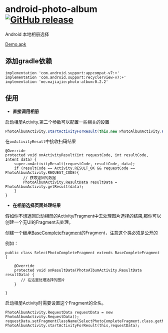 # android-photo-album [![GitHub release](https://img.shields.io/github/release/tyzlmjj/android-photo-album.svg)](https://github.com/tyzlmjj/android-photo-album/releases)

Android 本地相册选择

[Demo.apk](https://github.com/tyzlmjj/android-photo-album/releases/download/0.2.2/Demo.apk)

## 添加gradle依赖

```
implementation 'com.android.support:appcompat-v7:+'
implementation 'com.android.support:recyclerview-v7:+'
implementation 'me.majiajie:photo-album:0.2.2'
```

## 使用

- **直接调用相册**

启动相册Activity.第二个参数可以配置一些相关的设置
```java
PhotoAlbumActivity.startActivityForResult(this,new PhotoAlbumActivity.RequestData());
```

在`onActivityResult`中接收扫码结果
```
@Override
protected void onActivityResult(int requestCode, int resultCode, Intent data) {
    super.onActivityResult(requestCode, resultCode, data);
    if (resultCode == Activity.RESULT_OK && requestCode == PhotoAlbumActivity.REQUEST_CODE){
        // 获取返回的数据
        PhotoAlbumActivity.ResultData resultData = PhotoAlbumActivity.getResult(data);
    }
}
```

- **在相册选择页面处理结果**

假如你不想返回启动相册的Activity/Fragment中去处理图片选择的结果,那你可以创建一个无UI的Fragment去处理。

创建一个继承[BaseCompleteFragment](https://github.com/tyzlmjj/android-photo-album/blob/master/photo-album/src/main/java/me/majiajie/photoalbum/BaseCompleteFragment.java)的Fragment，注意这个类必须是公开的

例如：
```
public class SelectPhotoCompleteFragment extends BaseCompleteFragment {

    @Override
    protected void onResultData(PhotoAlbumActivity.ResultData resultData) {
       // 在这里处理选择的图片
    }

}
```

启动相册Activity时需要设置这个Fragment的全名。
```
PhotoAlbumActivity.RequestData requestData = new PhotoAlbumActivity.RequestData();
requestData.setFragmentClassName(SelectPhotoCompleteFragment.class.getName());
PhotoAlbumActivity.startActivityForResult(this,requestData);
```



